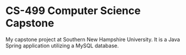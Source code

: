 # CS-499 Computer Science Capstone

My capstone project at Southern New Hampshire University. It is a Java Spring application utilizing a MySQL database.
